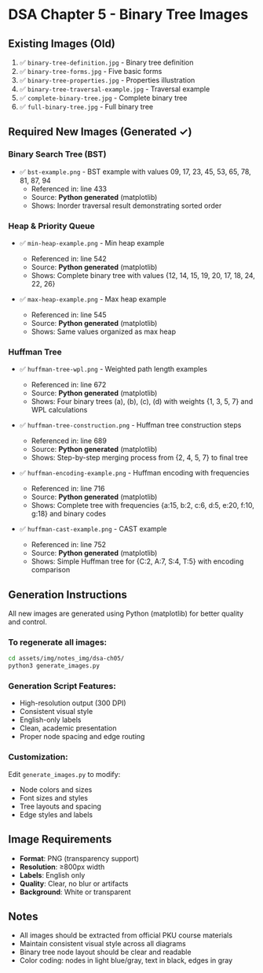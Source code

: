 # DSA Chapter 5 - Binary Tree Images

## Existing Images (Old)

1. ✅ `binary-tree-definition.jpg` - Binary tree definition
2. ✅ `binary-tree-forms.jpg` - Five basic forms
3. ✅ `binary-tree-properties.jpg` - Properties illustration
4. ✅ `binary-tree-traversal-example.jpg` - Traversal example
5. ✅ `complete-binary-tree.jpg` - Complete binary tree
6. ✅ `full-binary-tree.jpg` - Full binary tree

## Required New Images (Generated ✓)

### Binary Search Tree (BST)

- ✅ `bst-example.png` - BST example with values 09, 17, 23, 45, 53, 65, 78, 81, 87, 94
  - Referenced in: line 433
  - Source: **Python generated** (matplotlib)
  - Shows: Inorder traversal result demonstrating sorted order

### Heap & Priority Queue

- ✅ `min-heap-example.png` - Min heap example

  - Referenced in: line 542
  - Source: **Python generated** (matplotlib)
  - Shows: Complete binary tree with values {12, 14, 15, 19, 20, 17, 18, 24, 22, 26}

- ✅ `max-heap-example.png` - Max heap example
  - Referenced in: line 545
  - Source: **Python generated** (matplotlib)
  - Shows: Same values organized as max heap

### Huffman Tree

- ✅ `huffman-tree-wpl.png` - Weighted path length examples

  - Referenced in: line 672
  - Source: **Python generated** (matplotlib)
  - Shows: Four binary trees (a), (b), (c), (d) with weights {1, 3, 5, 7} and WPL calculations

- ✅ `huffman-tree-construction.png` - Huffman tree construction steps

  - Referenced in: line 689
  - Source: **Python generated** (matplotlib)
  - Shows: Step-by-step merging process from {2, 4, 5, 7} to final tree

- ✅ `huffman-encoding-example.png` - Huffman encoding with frequencies

  - Referenced in: line 716
  - Source: **Python generated** (matplotlib)
  - Shows: Complete tree with frequencies {a:15, b:2, c:6, d:5, e:20, f:10, g:18} and binary codes

- ✅ `huffman-cast-example.png` - CAST example
  - Referenced in: line 752
  - Source: **Python generated** (matplotlib)
  - Shows: Simple Huffman tree for {C:2, A:7, S:4, T:5} with encoding comparison

## Generation Instructions

All new images are generated using Python (matplotlib) for better quality and control.

### To regenerate all images:

```bash
cd assets/img/notes_img/dsa-ch05/
python3 generate_images.py
```

### Generation Script Features:

- High-resolution output (300 DPI)
- Consistent visual style
- English-only labels
- Clean, academic presentation
- Proper node spacing and edge routing

### Customization:

Edit `generate_images.py` to modify:

- Node colors and sizes
- Font sizes and styles
- Tree layouts and spacing
- Edge styles and labels

## Image Requirements

- **Format**: PNG (transparency support)
- **Resolution**: ≥800px width
- **Labels**: English only
- **Quality**: Clear, no blur or artifacts
- **Background**: White or transparent

## Notes

- All images should be extracted from official PKU course materials
- Maintain consistent visual style across all diagrams
- Binary tree node layout should be clear and readable
- Color coding: nodes in light blue/gray, text in black, edges in gray
